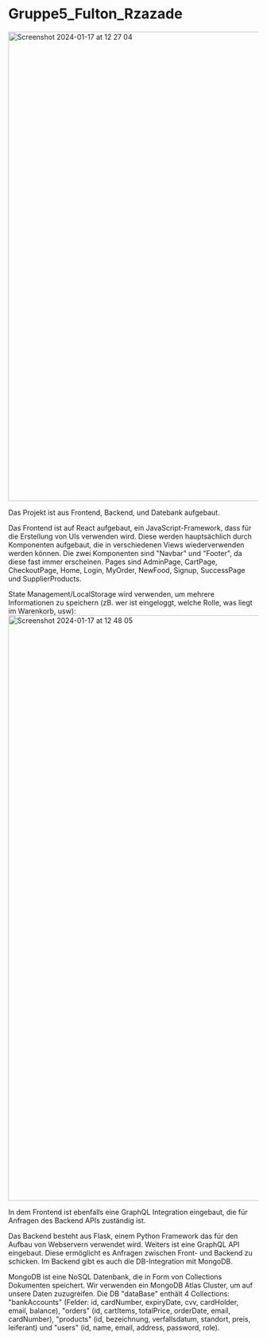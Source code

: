 # Gruppe5_Fulton_Rzazade

<img width="943" alt="Screenshot 2024-01-17 at 12 27 04" src="https://github.com/linusfulton/InnovaGreen/assets/62143466/4ea86060-21e6-49d9-8eeb-e40bba9c2da1">

Das Projekt ist aus Frontend, Backend, und Datebank aufgebaut.

Das Frontend ist auf React aufgebaut, ein JavaScript-Framework, dass für die Erstellung von UIs verwenden wird. Diese werden hauptsächlich durch Komponenten aufgebaut, die in verschiedenen Views wiederverwenden werden können. Die zwei Komponenten sind "Navbar" und "Footer", da diese fast immer erscheinen. Pages sind AdminPage, CartPage, CheckoutPage, Home, Login, MyOrder, NewFood, Signup, SuccessPage und SupplierProducts.

State Management/LocalStorage wird verwenden, um mehrere Informationen zu speichern (zB. wer ist eingeloggt, welche Rolle, was liegt im Warenkorb, usw):
<img width="1176" alt="Screenshot 2024-01-17 at 12 48 05" src="https://github.com/linusfulton/InnovaGreen/assets/62143466/d7d896b2-4fea-4d09-b48a-5e2e6ce23e2c">
 
In dem Frontend ist ebenfalls eine GraphQL Integration eingebaut, die für Anfragen des Backend APIs zuständig ist.

Das Backend besteht aus Flask, einem Python Framework das für den Aufbau von Webservern verwendet wird. Weiters ist eine GraphQL API eingebaut. Diese ermöglicht es Anfragen zwischen Front- und Backend zu schicken. Im Backend gibt es auch die DB-Integration mit MongoDB.

MongoDB ist eine NoSQL Datenbank, die in Form von Collections Dokumenten speichert. Wir verwenden ein MongoDB Atlas Cluster, um auf unsere Daten zuzugreifen. Die DB "dataBase" enthält 4 Collections: "bankAccounts" (Felder: id, cardNumber, expiryDate, cvv, cardHolder, email, balance), "orders" (id, cartItems, totalPrice, orderDate, email, cardNumber), "products" (id, bezeichnung, verfallsdatum, standort, preis, leiferant) und "users" (id, name, email, address, password, role).
